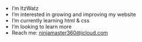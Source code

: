 - I’m ItzWatz 
- I’m interested in growing and improving my website
- I’m currently learning html & css
- I’m looking to learn more
- Reach me: ninjamaster360@icloud.com

<!---
ItzWatz/ItzWatz is a ✨ special ✨ repository because its `README.md` (this file) appears on your GitHub profile.
You can click the Preview link to take a look at your changes.
--->

